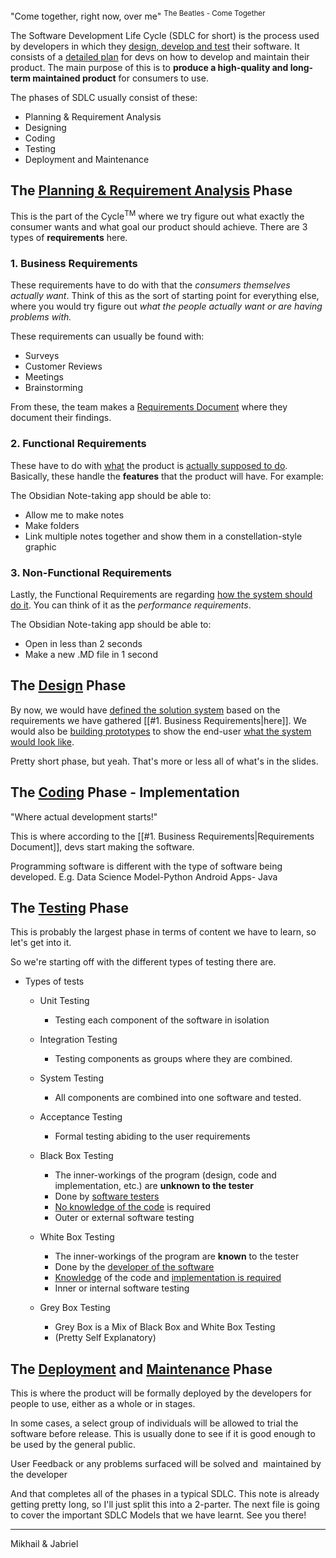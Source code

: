 "Come together, right now, over me"
<sup>The Beatles - Come Together</sup>


The Software Development Life Cycle (SDLC for short) is the process used by developers in which they <u>design, develop and test</u> their software. It consists of a <u>detailed plan</u> for devs on how to develop and maintain their product. The main purpose of this is to **produce a high-quality and long-term maintained product** for consumers to use.

The phases of SDLC usually consist of these:
- Planning & Requirement Analysis
- Designing
- Coding
- Testing
- Deployment and Maintenance





## The **<u>Planning & Requirement Analysis</u>** Phase

This is the part of the Cycle<sup>TM</sup> where we try figure out what exactly the consumer wants and what goal our product should achieve. There are 3 types of **requirements** here.

### 1. Business Requirements

These requirements have to do with that the *consumers themselves actually want*. Think of this as the sort of starting point for everything else, where you would try figure out *what the people actually want or are having problems with.*

These requirements can usually be found with:
- Surveys
- Customer Reviews
- Meetings
- Brainstorming

From these, the team makes a <u>Requirements Document</u> where they document their findings.



### 2. Functional Requirements

These have to do with <u>what</u> the product is <u>actually supposed to do</u>. Basically, these handle the **features** that the product will have. For example:

The Obsidian Note-taking app should be able to:
- Allow me to make notes
- Make folders
- Link multiple notes together and show them in a constellation-style graphic



### 3. Non-Functional Requirements

Lastly, the Functional Requirements are regarding <u>how the system should do it</u>. You can think of it as the *performance requirements*.

The Obsidian Note-taking app should be able to:
- Open in less than 2 seconds
- Make a new .MD file in 1 second






## The **<u>Design</u>** Phase


By now, we would have <u>defined the solution system</u> based on the requirements we have gathered [[#1. Business Requirements|here]]. We would also be <u>building prototypes</u> to show the end-user <u>what the system would look like</u>.

Pretty short phase, but yeah. That's more or less all of what's in the slides.






## The **<u>Coding</u>** Phase - Implementation

"Where actual development starts!"

This is where according to the [[#1. Business Requirements|Requirements Document]], devs start making the software.

Programming software is different with the type of software being developed. 
E.g. 
Data Science Model-Python
Android Apps- Java






## The **<u>Testing</u>** Phase

This is probably the largest phase in terms of content we have to learn, so let's get into it.

So we're starting off with the different types of testing there are.

- Types of tests
  
	- Unit Testing
		- Testing each component of the software in isolation
		  
	- Integration Testing
		- Testing components as groups where they are combined.
		  
	- System Testing
		- All components are combined into one software and tested.
		  
	- Acceptance Testing
		- Formal testing abiding to the user requirements
		
	
	
	- Black Box Testing
		- The inner-workings of the program (design, code and implementation, etc.) are **unknown to the tester**
		- Done by <u>software testers</u>
		- <u>No knowledge of the code</u> is required
		- Outer or external software testing
	  
	- White Box Testing 
		- The inner-workings of the program are **known** to the tester
		- Done by the <u>developer of the software</u>
		- <u>Knowledge</u> of the code and <u>implementation is required</u>
		- Inner or internal software testing
		
	- Grey Box Testing 
		- Grey Box is a Mix of Black Box and White Box Testing
		- (Pretty Self Explanatory)
		
	


## The <u>Deployment</u> and <u>Maintenance</u> Phase

This is where the product will be formally deployed by the developers for people to use, either as a whole or in stages.

In some cases, a select group of individuals will be allowed to trial the software before release. This is usually done to see if it is good enough to be used by the general public.

User Feedback or any problems surfaced will be solved and  maintained by the developer




And that completes all of the phases in a typical SDLC. This note is already getting pretty long, so I'll just split this into a 2-parter. The next file is going to cover the important SDLC Models that we have learnt. See you there!


---
Mikhail & Jabriel
